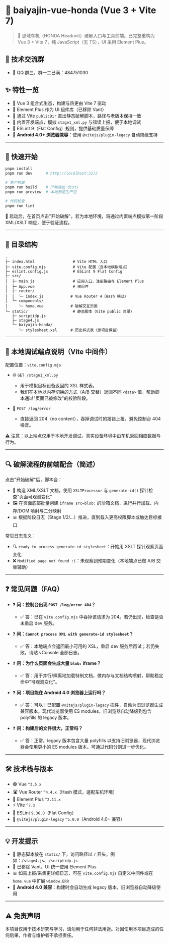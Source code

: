 # 🚗 baiyajin-vue-honda (Vue 3 + Vite 7)

> 🔧 思域车机（HONDA Headunit）破解入口与工具前端。已完整重构为 Vue 3 + Vite 7，纯 JavaScript（无 TS），UI 采用 Element Plus。

## 💬 技术交流群
- 📱 QQ 群三，群一二已满：484751030

## ✨ 特性一览
- 🚀 Vue 3 组合式生态，构建与热更由 Vite 7 驱动
- 🎨 Element Plus 作为 UI 组件库（已移除 Vant）
- 📁 通过 Vite `publicDir` 直出静态破解脚本，路径与老版本保持一致
- 🔧 内置开发端点，模拟 `stage1_xml.py` 与错误上报，便于本地调试
- 📏 ESLint 9（Flat Config）规则，提供基础质量保障
- 📱 **Android 4.0+ 浏览器兼容**：使用 `@vitejs/plugin-legacy` 自动降级支持

---

## 🚀 快速开始
```bash
pnpm install
pnpm run dev      # http://localhost:5173

# 生产构建
pnpm run build    # 产物输出 dist/
pnpm run preview  # 本地预览生产包

# 代码检查
pnpm run lint
```

🎯 启动后，在首页点击"开始破解"。若为本地环境，将通过内置端点模拟第一阶段 XML/XSLT 响应，便于验证流程。

---

## 📁 目录结构
```text
.
├─ index.html                 # Vite HTML 入口
├─ vite.config.mjs            # Vite 配置（含本地模拟端点）
├─ eslint.config.js           # ESLint 9 Flat Config
├─ src/
│  ├─ main.js                 # 应用入口，注册路由与 Element Plus
│  ├─ App.vue                 # 根组件
│  ├─ router/
│  │  └─ index.js            # Vue Router 4（Hash 模式）
│  └─ components/
│     └─ home.vue            # 破解交互页面
└─ static/                    # 静态脚本（Vite public 目录）
   ├─ scriptidp.js
   ├─ stage4.js
   └─ baiyajin-honda/
      └─ stylesheet.xsl      # 历史样式表（原项目保留）
```

---

## 🔧 本地调试端点说明（Vite 中间件）
配置位置：`vite.config.mjs`

- 🌐 `GET /stage1_xml.py`
  - 用于模拟目标设备返回的 XSL 样式表。
  - 我们在本地以内存切换的方式（A/B 交替）返回不同 `<data>` 值，帮助脚本通过"页面已被修改"的校验阶段。

- 📝 `POST /log/error`
  - 直接返回 204（no content），吞掉调试时的报错上报，避免控制台 404 噪音。

⚠️ 注意：以上端点仅用于本地开发调试，真实设备环境中由车机返回相应数据与行为。

---

## 🔍 破解流程的前端配合（简述）
点击"开始破解"后，脚本会：
- 🧬 构造 XML/XSLT 文档，使用 `XSLTProcessor` 与 `generate-id()` 探针检查"页面可观测变化"
- 🖼️ 在页面底部批量创建 `iframe src=blob:` 的沙箱文档，进行并行加载、内存/DOM 喷射与二分映射
- 📊 根据阶段日志（Stage 1/2/…）推进，直到载入更高权限脚本或触达目标接口

常见日志含义：
- 🔍 `ready to process generate-id stylesheet`：开始用 XSLT 探针观察页面变化
- ❌ `Modified page not found :(`：未观察到预期变化（本地端点已做 A/B 交替辅助）

---

## ❓ 常见问题（FAQ）
- ❓ **问：控制台出现 `POST /log/error 404`？**
  - ✅ 答：已在 `vite.config.mjs` 中吞掉该请求为 204。若仍出现，检查是否未重启 dev 服务。

- ❓ **问：`Cannot process XML with generate-id stylesheet`？**
  - ✅ 答：本地端点会返回最小可用的 XSL，重启 dev 服务后再试；若仍失败，请贴 vConsole 全部日志。

- ❓ **问：为什么页面会生成大量 `blob:` iframe？**
  - ✅ 答：用于并行/隔离地加载特制文档，做内存与文档结构喷射，帮助稳定命中"可观测变化"。

- ❓ **问：项目能在 Android 4.0 浏览器上运行吗？**
  - ✅ 答：可以！已配置 `@vitejs/plugin-legacy` 插件，自动为旧浏览器生成兼容版本。现代浏览器使用 ES modules，旧浏览器自动降级到包含 polyfills 的 legacy 版本。

- ❓ **问：构建后的文件很大，正常吗？**
  - ✅ 答：正常。legacy 版本包含大量 polyfills 以支持旧浏览器，现代浏览器会使用更小的 ES modules 版本。可通过代码分割进一步优化。

---

## 🛠️ 技术栈与版本
- 🟢 Vue `^3.5.x`
- 🛣️ Vue Router `^4.4.x`（Hash 模式，适配车机环境）
- 🎨 Element Plus `^2.11.x`
- ⚡ Vite `^7.x`
- 📏 ESLint `9.36.0`（Flat Config）
- 📱 `@vitejs/plugin-legacy` `^5.0.0`（Android 4.0+ 兼容）

---

## 💡 开发提示
- 📁 静态脚本放在 `static/` 下，访问路径以 `/` 开头，例如：`/stage4.js`、`/scriptidp.js`
- 🎨 已移除 Vant，UI 统一使用 Element Plus
- 📊 如需上报/采集更详细日志，可在 `vite.config.mjs` 自定义中间件或在 `home.vue` 中扩展 `window.ERR`
- 📱 **Android 4.0 兼容**：构建时会自动生成 legacy 版本，旧浏览器自动降级使用

---

## ⚠️ 免责声明
本项目仅用于技术研究与学习，请勿用于任何非法用途。对因使用本项目造成的任何后果，作者与维护者不承担责任。

